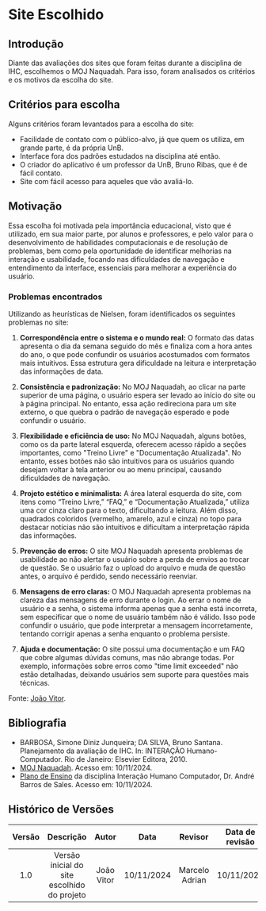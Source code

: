 # Site Escolhido

## Introdução

Diante das avaliações dos sites que foram feitas durante a disciplina de IHC, escolhemos o MOJ Naquadah. Para isso, foram analisados os critérios e os motivos da escolha do site.

## Critérios para escolha

Alguns critérios foram levantados para a escolha do site:

* Facilidade de contato com o público-alvo, já que quem os utiliza, em grande parte, é da própria UnB. 
* Interface fora dos padrões estudados na disciplina até então. 
* O criador do aplicativo é um professor da UnB, Bruno Ribas, que é de fácil contato. 
* Site com fácil acesso para aqueles que vão avaliá-lo.

## Motivação

Essa escolha foi motivada pela importância educacional, visto que é utilizado, em sua maior parte, por alunos e professores, e pelo valor para o desenvolvimento de habilidades computacionais e de resolução de problemas, bem como pela oportunidade de identificar melhorias na interação e usabilidade, focando nas dificuldades de navegação e entendimento da interface, essenciais para melhorar a experiência do usuário​.

### Problemas encontrados

Utilizando as heurísticas de Nielsen, foram identificados os seguintes problemas no site:

1. **Correspondência entre o sistema e o mundo real:** O formato das datas apresenta o dia da semana seguido do mês e finaliza com a hora antes do ano, o que pode confundir os usuários acostumados com formatos mais intuitivos. Essa estrutura gera dificuldade na leitura e interpretação das informações de data.

2. **Consistência e padronização:** No MOJ Naquadah, ao clicar na parte superior de uma página, o usuário espera ser levado ao início do site ou à página principal. No entanto, essa ação redireciona para um site externo, o que quebra o padrão de navegação esperado e pode confundir o usuário.

3. **Flexibilidade e eficiência de uso:** No MOJ Naquadah, alguns botões, como os da parte lateral esquerda, oferecem acesso rápido a seções importantes, como "Treino Livre" e "Documentação Atualizada". No entanto, esses botões não são intuitivos para os usuários quando desejam voltar à tela anterior ou ao menu principal, causando dificuldades de navegação.

4. **Projeto estético e minimalista:** A área lateral esquerda do site, com itens como “Treino Livre,” “FAQ,” e “Documentação Atualizada,” utiliza uma cor cinza claro para o texto, dificultando a leitura. Além disso, quadrados coloridos (vermelho, amarelo, azul e cinza) no topo para destacar notícias não são intuitivos e dificultam a interpretação rápida das informações.

5. **Prevenção de erros:** O site MOJ Naquadah apresenta problemas de usabilidade ao não alertar o usuário sobre a perda de envios ao trocar de questão. Se o usuário faz o upload do arquivo e muda de questão antes, o arquivo é perdido, sendo necessário reenviar.

6. **Mensagens de erro claras:** O MOJ Naquadah apresenta problemas na clareza das mensagens de erro durante o login. Ao errar o nome de usuário e a senha, o sistema informa apenas que a senha está incorreta, sem especificar que o nome de usuário também não é válido. Isso pode confundir o usuário, que pode interpretar a mensagem incorretamente, tentando corrigir apenas a senha enquanto o problema persiste.

7. **Ajuda e documentação:**  O site possui uma documentação e um FAQ que cobre algumas dúvidas comuns, mas não abrange todas. Por exemplo, informações sobre erros como "time limit exceeded" não estão detalhadas, deixando usuários sem suporte para questões mais técnicas.


Fonte: [João Vitor](https://github.com/Jauzimm).

## Bibliografia
- BARBOSA, Simone Diniz Junqueira; DA SILVA, Bruno Santana. Planejamento da
 avaliação de IHC. In: INTERAÇÃO Humano-Computador. Rio de Janeiro: Elsevier
 Editora, 2010.
- [MOJ Naquadah](https://moj.naquadah.com.br/cgi-bin/index.sh). Acesso em: 10/11/2024.
- [Plano de Ensino](https://aprender3.unb.br/pluginfile.php/2972625/mod_resource/content/56/Plano_de_Ensino%20FIHC%20022024%20Turma%2001%20v1.pdf) da disciplina Interação Humano Computador, Dr. André Barros de Sales. Acesso em: 10/11/2024.

## Histórico de Versões

| Versão |               Descrição                |   Autor    |    Data    |    Revisor     | Data de revisão |
| :----: | :------------------------------------: | :--------: | :--------: | :------------: | :-------------: |
|  1.0   | Versão inicial do site escolhido do projeto | João Vitor | 10/11/2024 | Marcelo Adrian |  10/11/2024   |
